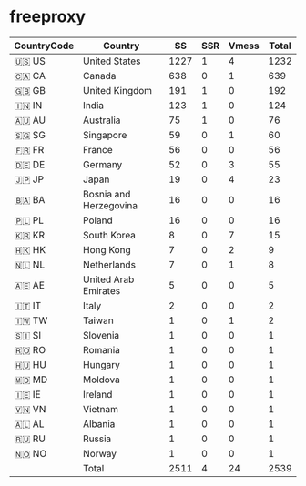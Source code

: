 # freeproxy

|CountryCode|Country|SS|SSR|Vmess|Total|
|  ----  | ----  |  ----  | ----  |  ----  | ----  |
|🇺🇸 US|United States|1227|1|4|1232|
|🇨🇦 CA|Canada|638|0|1|639|
|🇬🇧 GB|United Kingdom|191|1|0|192|
|🇮🇳 IN|India|123|1|0|124|
|🇦🇺 AU|Australia|75|1|0|76|
|🇸🇬 SG|Singapore|59|0|1|60|
|🇫🇷 FR|France|56|0|0|56|
|🇩🇪 DE|Germany|52|0|3|55|
|🇯🇵 JP|Japan|19|0|4|23|
|🇧🇦 BA|Bosnia and Herzegovina|16|0|0|16|
|🇵🇱 PL|Poland|16|0|0|16|
|🇰🇷 KR|South Korea|8|0|7|15|
|🇭🇰 HK|Hong Kong|7|0|2|9|
|🇳🇱 NL|Netherlands|7|0|1|8|
|🇦🇪 AE|United Arab Emirates|5|0|0|5|
|🇮🇹 IT|Italy|2|0|0|2|
|🇹🇼 TW|Taiwan|1|0|1|2|
|🇸🇮 SI|Slovenia|1|0|0|1|
|🇷🇴 RO|Romania|1|0|0|1|
|🇭🇺 HU|Hungary|1|0|0|1|
|🇲🇩 MD|Moldova|1|0|0|1|
|🇮🇪 IE|Ireland|1|0|0|1|
|🇻🇳 VN|Vietnam|1|0|0|1|
|🇦🇱 AL|Albania|1|0|0|1|
|🇷🇺 RU|Russia|1|0|0|1|
|🇳🇴 NO|Norway|1|0|0|1|
||Total|2511|4|24|2539|
